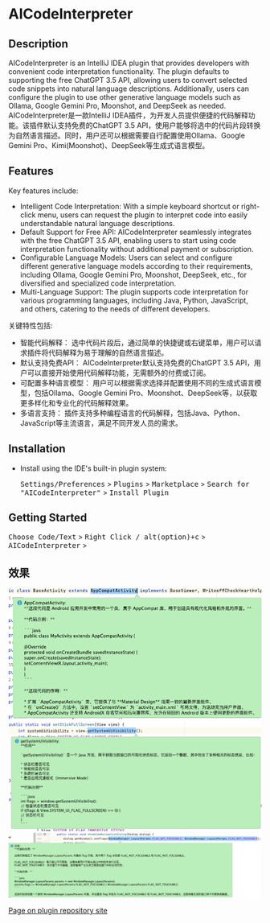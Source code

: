 # AICodeInterpreter
<!-- Plugin description -->
## Description
AICodeInterpreter is an IntelliJ IDEA plugin that provides developers with convenient code interpretation functionality. The plugin defaults to supporting the free ChatGPT 3.5 API, allowing users to convert selected code snippets into natural language descriptions. Additionally, users can configure the plugin to use other generative language models such as Ollama, Google Gemini Pro, Moonshot, and DeepSeek as needed.
AICodeInterpreter是一款IntelliJ IDEA插件，为开发人员提供便捷的代码解释功能。该插件默认支持免费的ChatGPT 3.5 API，使用户能够将选中的代码片段转换为自然语言描述。同时，用户还可以根据需要自行配置使用Ollama、Google Gemini Pro、Kimi(Moonshot)、DeepSeek等生成式语言模型。

## Features
Key features include:

- Intelligent Code Interpretation: With a simple keyboard shortcut or right-click menu, users can request the plugin to interpret code into easily understandable natural language descriptions.
- Default Support for Free API: AICodeInterpreter seamlessly integrates with the free ChatGPT 3.5 API, enabling users to start using code interpretation functionality without additional payment or subscription.
- Configurable Language Models: Users can select and configure different generative language models according to their requirements, including Ollama, Google Gemini Pro, Moonshot, DeepSeek, etc., for diversified and specialized code interpretation.
- Multi-Language Support: The plugin supports code interpretation for various programming languages, including Java, Python, JavaScript, and others, catering to the needs of different developers.

关键特性包括:
- 智能代码解释： 选中代码片段后，通过简单的快捷键或右键菜单，用户可以请求插件将代码解释为易于理解的自然语言描述。
- 默认支持免费API： AICodeInterpreter默认支持免费的ChatGPT 3.5 API，用户可以直接开始使用代码解释功能，无需额外的付费或订阅。
- 可配置多种语言模型： 用户可以根据需求选择并配置使用不同的生成式语言模型，包括Ollama、Google Gemini Pro、Moonshot、DeepSeek等，以获取更多样化和专业化的代码解释效果。
- 多语言支持： 插件支持多种编程语言的代码解释，包括Java、Python、JavaScript等主流语言，满足不同开发人员的需求。

## Installation

- Install using the IDE's built-in plugin system:

  <kbd>Settings/Preferences</kbd> > <kbd>Plugins</kbd> > <kbd>Marketplace</kbd> > <kbd>Search for "AICodeInterpreter"</kbd> >
  <kbd>Install Plugin</kbd>

## Getting Started

<kbd>Choose Code/Text</kbd> > <kbd>Right Click / alt(option)+c</kbd> > <kbd>AICodeInterpreter</kbd> >

## 效果
![1.png](image/1.png)
![2.png](image/2.png)
![3.png](image/3.png)

<!-- Plugin description end -->
[Page on plugin repository site](https://plugins.jetbrains.com/plugin/24011-aicodeinterpreter)
